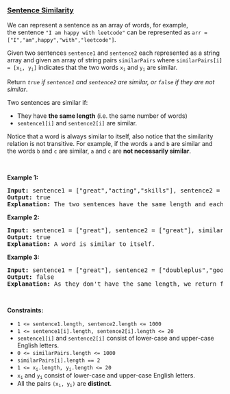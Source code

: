 ### [Sentence Similarity](https://leetcode.com/problems/sentence-similarity)

<p>We can represent a&nbsp;sentence as an array of words, for example, the&nbsp;sentence <code>&quot;I am happy with leetcode&quot;</code> can be represented as <code>arr = [&quot;I&quot;,&quot;am&quot;,happy&quot;,&quot;with&quot;,&quot;leetcode&quot;]</code>.</p>

<p>Given two&nbsp;sentences&nbsp;<code>sentence1</code> and&nbsp;<code>sentence2</code> each represented as a string array and given an array of string pairs <code>similarPairs</code> where&nbsp;<code>similarPairs[i] = [x<sub>i</sub>, y<sub>i</sub>]</code>&nbsp;indicates that the two words&nbsp;<code>x<sub>i</sub></code> and&nbsp;<code>y<sub>i</sub></code> are similar.</p>

<p>Return <em><code>true</code> if&nbsp;<code>sentence1</code>&nbsp;and&nbsp;<code>sentence2</code>&nbsp;are similar, or <code>false</code> if they are not similar</em>.</p>

<p>Two sentences are similar if:</p>

<ul>
	<li>They have <strong>the same length</strong> (i.e. the same number of words)</li>
	<li><code>sentence1[i]</code> and&nbsp;<code>sentence2[i]</code>&nbsp;are similar.</li>
</ul>

<p>Notice that a word is always similar to itself, also notice that the similarity relation is not transitive. For example, if the words&nbsp;<code><font face="monospace">a</font></code>&nbsp;and <code>b</code> are similar and the words <code>b</code>&nbsp;and <code>c</code> are similar, <code>a</code> and <code>c</code> are&nbsp;<strong>not&nbsp;necessarily similar</strong>.</p>

<p>&nbsp;</p>
<p><strong>Example 1:</strong></p>

<pre>
<strong>Input:</strong> sentence1 = [&quot;great&quot;,&quot;acting&quot;,&quot;skills&quot;], sentence2 = [&quot;fine&quot;,&quot;drama&quot;,&quot;talent&quot;], similarPairs = [[&quot;great&quot;,&quot;fine&quot;],[&quot;drama&quot;,&quot;acting&quot;],[&quot;skills&quot;,&quot;talent&quot;]]
<strong>Output:</strong> true
<strong>Explanation:</strong> The two sentences have the same length and each word i of sentence1 is also similar to the corresponding word in sentence2.
</pre>

<p><strong>Example 2:</strong></p>

<pre>
<strong>Input:</strong> sentence1 = [&quot;great&quot;], sentence2 = [&quot;great&quot;], similarPairs = []
<strong>Output:</strong> true
<strong>Explanation:</strong> A word is similar to itself.
</pre>

<p><strong>Example 3:</strong></p>

<pre>
<strong>Input:</strong> sentence1 = [&quot;great&quot;], sentence2 = [&quot;doubleplus&quot;,&quot;good&quot;], similarPairs = [[&quot;great&quot;,&quot;doubleplus&quot;]]
<strong>Output:</strong> false
<strong>Explanation:</strong> As they don&#39;t have the same length, we return false.
</pre>

<p>&nbsp;</p>
<p><strong>Constraints:</strong></p>

<ul>
	<li><code>1 &lt;=&nbsp;sentence1.length,&nbsp;sentence2.length &lt;= 1000</code></li>
	<li><code>1 &lt;=&nbsp;sentence1[i].length,&nbsp;sentence2[i].length &lt;= 20</code></li>
	<li><code>sentence1[i]</code> and&nbsp;<code>sentence2[i]</code>&nbsp;consist of lower-case and upper-case English letters.</li>
	<li><code>0 &lt;=&nbsp;similarPairs.length &lt;= 1000</code></li>
	<li><code>similarPairs[i].length == 2</code></li>
	<li><code>1 &lt;=&nbsp;x<sub>i</sub>.length,&nbsp;y<sub>i</sub>.length&nbsp;&lt;= 20</code></li>
	<li><code>x<sub>i</sub></code> and <code>y<sub>i</sub></code>&nbsp;consist of lower-case and upper-case English letters.</li>
	<li>All the pairs <code>(x<sub>i</sub>,<sub>&nbsp;</sub>y<sub>i</sub>)</code> are <strong>distinct</strong>.</li>
</ul>

